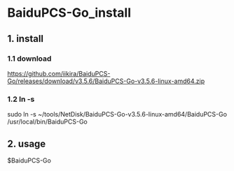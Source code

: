 # BaiduPCS-Go_install
## 1. install
### 1.1 download
https://github.com/iikira/BaiduPCS-Go/releases/download/v3.5.6/BaiduPCS-Go-v3.5.6-linux-amd64.zip
### 1.2 ln -s
sudo ln -s ~/tools/NetDisk/BaiduPCS-Go-v3.5.6-linux-amd64/BaiduPCS-Go  /usr/local/bin/BaiduPCS-Go
## 2. usage
$BaiduPCS-Go 



